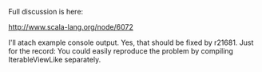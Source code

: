 Full discussion is here:

http://www.scala-lang.org/node/6072

I'll atach example console output.
Yes, that should be fixed by r21681. Just for the record: You could easily reproduce the problem by compiling IterableViewLike separately.
